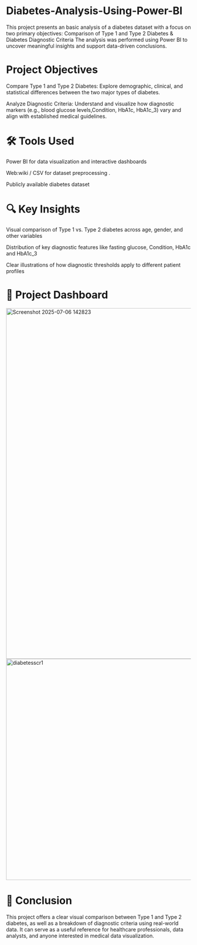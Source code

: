 # Diabetes-Analysis-Using-Power-BI
This project presents an basic analysis of a diabetes dataset with a focus on two primary objectives: Comparison of Type 1 and Type 2 Diabetes &amp; Diabetes Diagnostic Criteria
The analysis was performed using Power BI to uncover meaningful insights and support data-driven conclusions.

# Project Objectives
Compare Type 1 and Type 2 Diabetes:
Explore demographic, clinical, and statistical differences between the two major types of diabetes.

Analyze Diagnostic Criteria:
Understand and visualize how diagnostic markers (e.g., blood glucose levels,Condition, HbA1c, HbA1c_3) vary and align with established medical guidelines.
# 🛠️ Tools Used
Power BI for data visualization and interactive dashboards

Web:wiki / CSV for dataset preprocessing .

Publicly available diabetes dataset

# 🔍 Key Insights
Visual comparison of Type 1 vs. Type 2 diabetes across age, gender, and other variables

Distribution of key diagnostic features like fasting glucose, Condition, HbA1c and HbA1c_3

Clear illustrations of how diagnostic thresholds apply to different patient profiles

# 📁 Project Dashboard

<img width="953" alt="Screenshot 2025-07-06 142823" src="https://github.com/user-attachments/assets/09f53748-8e41-4925-bc69-bfc54ada33dc" />

<img width="601" alt="diabetesscr1" src="https://github.com/user-attachments/assets/0d1de21f-7dca-4734-8a26-625ce1408f3b" />


# 📌 Conclusion
This project offers a clear visual comparison between Type 1 and Type 2 diabetes, as well as a breakdown of diagnostic criteria using real-world data. It can serve as a useful reference for healthcare professionals, data analysts, and anyone interested in medical data visualization.
